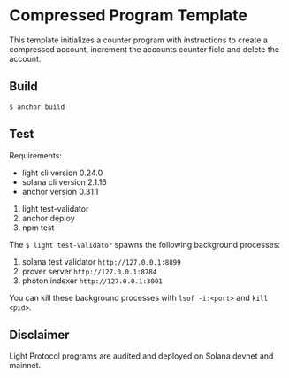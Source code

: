 # Compressed Program Template

This template initializes a counter program with instructions to create a compressed account, increment the accounts counter field and delete the account.

## Build

``
$ anchor build
``

## Test

Requirements:
- light cli version 0.24.0
- solana cli version 2.1.16
- anchor version 0.31.1

1. light test-validator
2. anchor deploy
3. npm test

The `$ light test-validator` spawns the following background processes:
1. solana test validator `http://127.0.0.1:8899`
2. prover server `http://127.0.0.1:8784`
3. photon indexer `http://127.0.0.1:3001`

You can kill these background processes with `lsof -i:<port>` and `kill <pid>`.


## Disclaimer

Light Protocol programs are audited and deployed on Solana devnet and mainnet.
